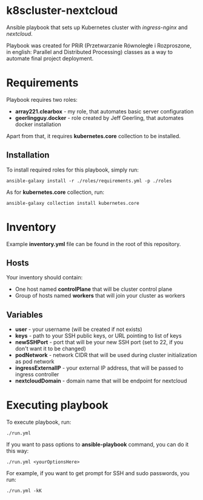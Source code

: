 # k8scluster-nextcloud
Ansible playbook that sets up Kubernetes cluster with *ingress-nginx* and *nextcloud*.

Playbook was created for PRiR (Przetwarzanie Równoległe i Rozproszone, in english: Parallel and Distributed Processing) classes as a way to automate final project deployment.

# Requirements
Playbook requires two roles:
- **array221.clearbox** - my role, that automates basic server configuration
- **geerlingguy.docker** - role created by Jeff Geerling, that automates docker installation

Apart from that, it requires **kubernetes.core** collection to be installed.

## Installation
To install required roles for this playbook, simply run:
```shell
ansible-galaxy install -r ./roles/requirements.yml -p ./roles
```
As for **kubernetes.core** collection, run:
```shell
ansible-galaxy collection install kubernetes.core
```

# Inventory
Example **inventory.yml** file can be found in the root of this repository.

## Hosts
Your inventory should contain:
- One host named **controlPlane** that will be cluster control plane
- Group of hosts named **workers** that will join your cluster as workers

## Variables
- **user** - your username (will be created if not exists)
- **keys** - path to your SSH public keys, or URL pointing to list of keys
- **newSSHPort** - port that will be your new SSH port (set to 22, if you don't want it to be changed)
- **podNetwork** - network CIDR that will be used during cluster initialization as pod network
- **ingressExternalIP** - your external IP address, that will be passed to ingress controller
- **nextcloudDomain** - domain name that will be endpoint for nextcloud

# Executing playbook
To execute playbook, run:
```shell
./run.yml
```

If you want to pass options to **ansible-playbook** command, you can do it this way:
```shell
./run.yml <yourOptionsHere>
```

For example, if you want to get prompt for SSH and sudo passwords, you run:
```shell
./run.yml -kK
```

